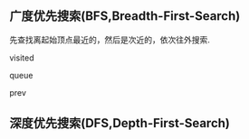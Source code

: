 ## 广度优先搜索(BFS,Breadth-First-Search)

先查找离起始顶点最近的，然后是次近的，依次往外搜索.

visited

queue

prev


## 深度优先搜索(DFS,Depth-First-Search)



